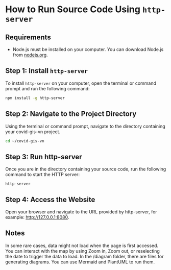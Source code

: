 # How to Run Source Code Using `http-server`

## Requirements
- Node.js must be installed on your computer. You can download Node.js from [nodejs.org](https://nodejs.org/).

## Step 1: Install `http-server`
To install `http-server` on your computer, open the terminal or command prompt and run the following command:

```bash
npm install -g http-server
```
## Step 2: Navigate to the Project Directory
Using the terminal or command prompt, navigate to the directory containing your covid-gis-vn project.

```bash
cd ~/covid-gis-vn
```
## Step 3: Run http-server
Once you are in the directory containing your source code, run the following command to start the HTTP server:

```
http-server
```

## Step 4: Access the Website
Open your browser and navigate to the URL provided by http-server, for example: http://127.0.0.1:8080.

## Notes
In some rare cases, data might not load when the page is first accessed. You can interact with the map by using Zoom in, Zoom out, or reselecting the date to trigger the data to load.
In the /diagram folder, there are files for generating diagrams. You can use Mermaid and PlantUML to run them.